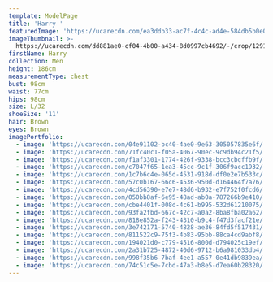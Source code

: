 ```yaml
---
template: ModelPage
title: 'Harry '
featuredImage: 'https://ucarecdn.com/ea3ddb33-ac7f-4c4c-ad4e-584db5b0e09c/'
imageThumbnail: >-
  https://ucarecdn.com/dd881ae0-cf04-4b00-a434-8d0997cb4692/-/crop/1291x1821/147,106/-/preview/
firstName: Harry
collection: Men
height: 186cm
measurementType: chest
bust: 98cm
waist: 77cm
hips: 98cm
size: L/32
shoeSize: '11'
hair: Brown
eyes: Brown
imagePortfolio:
  - image: 'https://ucarecdn.com/04e91102-bc40-4ae0-9e63-305057835e6f/'
  - image: 'https://ucarecdn.com/71fc40c1-f05a-4067-90ec-9c9db94c21f5/'
  - image: 'https://ucarecdn.com/f1af3301-1774-426f-9338-bcc3cbcffb9f/'
  - image: 'https://ucarecdn.com/c7047f65-1ea3-45cc-9c1f-306f9acc1932/'
  - image: 'https://ucarecdn.com/1c7b6c4e-065d-4531-918d-df0e2e7b533c/'
  - image: 'https://ucarecdn.com/57c0b167-66c6-4536-950d-d164464f7a76/'
  - image: 'https://ucarecdn.com/4cd56390-e7e7-48d6-b932-e7f752f0fcd6/'
  - image: 'https://ucarecdn.com/050bb8af-6e95-48ad-ab0a-787266b9e410/'
  - image: 'https://ucarecdn.com/cbe4401f-008d-4c61-b995-532d61210075/'
  - image: 'https://ucarecdn.com/93fa2fbd-667c-42c7-a0a2-8ba8fba02a62/'
  - image: 'https://ucarecdn.com/818e852a-f243-4310-b9c4-f47d3facf21e/'
  - image: 'https://ucarecdn.com/3e742171-5740-4828-ae36-84fd5f517431/'
  - image: 'https://ucarecdn.com/811522c9-75f3-4b83-95bb-88ca4cd9abf8/'
  - image: 'https://ucarecdn.com/194021d0-c779-4516-800d-d794025c19ef/'
  - image: 'https://ucarecdn.com/2a31b725-4872-40d6-9712-b6a981033db4/'
  - image: 'https://ucarecdn.com/998f35b6-7baf-4ee1-a557-0e41db9839ea/'
  - image: 'https://ucarecdn.com/74c51c5e-7cbd-47a3-b8e5-d7ea60b28320/'
---
```


